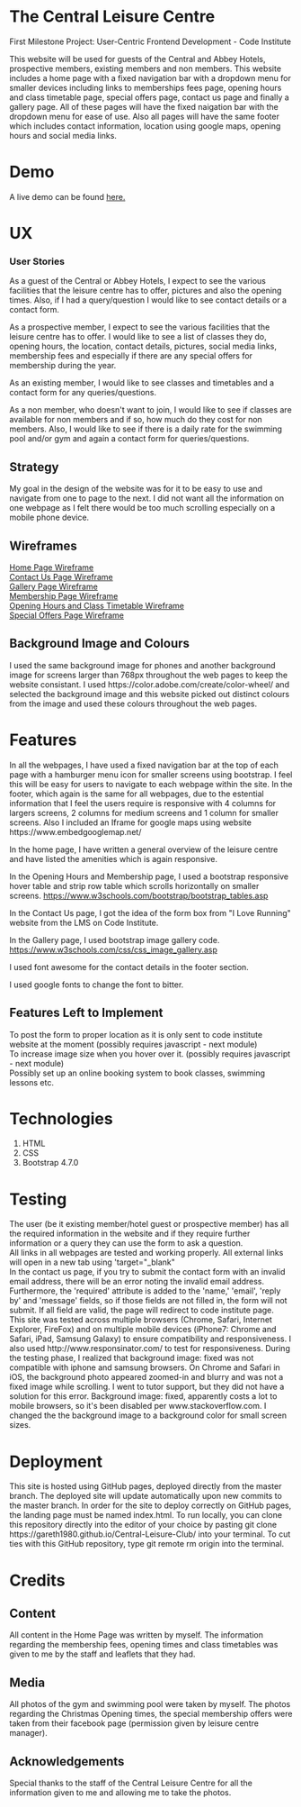 <h1>The Central Leisure Centre</h1>
<p>First Milestone Project: User-Centric Frontend Development - Code Institute</p>
<p>This website will be used for guests of the Central and Abbey Hotels, prospective members, 
existing members and non members. This website includes a home page with a fixed navigation bar with a 
dropdown menu for smaller devices including links to memberships fees page, opening hours and class 
timetable page, special offers page, contact us page and finally a gallery page. All of these pages 
will have the fixed naigation bar with the dropdown menu for ease of use. Also all pages will have the 
same footer which includes contact information, location using google maps, opening hours and social media links.</p>

<h1>Demo</h1>
<p>A live demo can be found <a target="_blank" href="https://gareth1980.github.io/Central-Leisure-Club/">here.</a></p>

<h1>UX</h1>
<h3>User Stories</h3>
<p>As a guest of the Central or Abbey Hotels, I expect to see the various facilities
that the leisure centre has to offer, pictures and also the opening times. Also, if I had a query/question
I would like to see contact details or a contact form.</p>
<p>As a prospective member, I expect to see the various facilities that the leisure centre has to offer.
I would like to see a list of classes they do, opening hours, the location, contact details, pictures, social media links, membership fees
and especially if there are any special offers for membership during the year.</p>
<p>As an existing member, I would like to see classes and timetables and a contact form for any queries/questions.</p>
<p>As a non member, who doesn't want to join, I would like to see if classes are available for non members 
and if so, how much do they cost for non members. Also, I would like to see if there is a daily rate  for the swimming pool and/or gym 
and again a contact form for queries/questions.</p>

<h2>Strategy</h2>
<p>My goal in the design of the website was for it to be easy to use and navigate from one to page to the next.
I did not want all the information on one webpage as I felt there would be too much scrolling especially
 on a mobile phone device.</p>

<h2>Wireframes</h2>
<a target="_blank" href="https://github.com/Gareth1980/Central-Leisure-Club/blob/master/wireframes/homepage.jpg">Home Page Wireframe</a><br>
<a target="_blank" href="https://github.com/Gareth1980/Central-Leisure-Club/blob/master/wireframes/contactuspage.jpg">Contact Us Page Wireframe</a><br>
<a target="_blank" href="https://github.com/Gareth1980/Central-Leisure-Club/blob/master/wireframes/gallerypage.jpg">Gallery Page Wireframe</a><br>
<a target="_blank" href="https://github.com/Gareth1980/Central-Leisure-Club/blob/master/wireframes/membershippage.jpg">Membership Page Wireframe</a><br>
<a target="_blank" href="https://github.com/Gareth1980/Central-Leisure-Club/blob/master/wireframes/openinghrspage.jpg">Opening Hours and Class Timetable Wireframe</a><br>
<a target="_blank" href="https://github.com/Gareth1980/Central-Leisure-Club/blob/master/wireframes/specialofferspage.jpg">Special Offers Page Wireframe</a>

<h2>Background Image and Colours</h2>
<p>I used the same background image for phones and another background image for screens larger than 768px throughout the web pages to keep the website consistant. I used https://color.adobe.com/create/color-wheel/ 
and selected the background image and this website picked out distinct colours from the image and used these colours throughout the web pages.</p>

<h1>Features</h1>
In all the webpages, I have used a fixed navigation bar at the top of each page with a hamburger menu icon for smaller screens using bootstrap. 
I feel this will be easy for users to navigate to each webpage within the site. In the footer, which again is the same for all webpages, due to 
the estential information that I feel the users require is responsive with 4 columns for largers screens, 2 columns for medium screens and 1 
column for smaller screens. Also I included an Iframe for google maps using website https://www.embedgooglemap.net/<br>

In the home page, I have written a general overview of the leisure centre and have listed the amenities which is again responsive.<br>

In the Opening Hours and Membership page, I used a bootstrap responsive hover table and strip row table which scrolls horizontally on smaller screens. https://www.w3schools.com/bootstrap/bootstrap_tables.asp<br>

In the Contact Us page, I got the idea of the form box from "I Love Running" website from the LMS on Code Institute.

In the Gallery page, I used bootstrap image gallery code. https://www.w3schools.com/css/css_image_gallery.asp<br>

I used font awesome for the contact details in the footer section.<br>

I used google fonts to change the font to bitter.<br>

<h2>Features Left to Implement</h2>
To post the form to proper location as it is only sent to code institute website at the moment (possibly requires javascript - next module)<br>
To increase image size when you hover over it. (possibly requires javascript - next module)<br>
Possibly set up an online booking system to book classes, swimming lessons etc.
<h1>Technologies</h1>
<ol>
<li>HTML</li>
<li>CSS</li>
<li>Bootstrap 4.7.0</li>
</ol>

<h1>Testing</h1>
The user (be it existing member/hotel guest or prospective member)
has all the required information in the website and if they require 
further information or a query they can use the form to ask a question.<br>
All links in all webpages are tested and working properly. All external links 
will open in a new tab using 'target="_blank"<br> In the contact 
us page, if you try to submit the contact form with an invalid email address, 
there will be an error noting the invalid email address. Furthermore, the 'required' 
attribute is added to the 'name,' 'email', 'reply by' and 'message' fields, so if those fields 
are not filled in, the form will not submit. If all field are valid, the page will redirect to code 
institute page.<br>
This site was tested across multiple browsers (Chrome, Safari, Internet Explorer, FireFox) and on 
multiple mobile devices (iPhone7: Chrome and Safari, iPad, Samsung Galaxy) to ensure compatibility 
and responsiveness. I also used http://www.responsinator.com/ to test for responsiveness. During the testing phase, I realized that background image: fixed was not 
compatible with iphone and samsung browsers. On Chrome and Safari in iOS, the background photo appeared zoomed-in 
and blurry and was not a fixed image while scrolling. I went to tutor support, but they did not have a solution for this error.
Background image: fixed, apparently costs a lot to mobile browsers, so it's been disabled per www.stackoverflow.com. I changed the the background image to a background color for small screen sizes.


<h1>Deployment</h1>
<p>This site is hosted using GitHub pages, deployed directly from the master branch. 
The deployed site will update automatically upon new commits to the master branch. 
In order for the site to deploy correctly on GitHub pages, the landing page must be 
named index.html. To run locally, you can clone this repository directly into the 
editor of your choice by pasting git clone 
https://gareth1980.github.io/Central-Leisure-Club/
into your terminal. To cut ties with this GitHub repository, type git remote rm origin 
into the terminal.</p>

<h1>Credits</h1>

<h2>Content</h2>
<p>All content in the Home Page was written by myself. The information regarding 
the membership fees, opening times and class timetables was given to me by the staff
and leaflets that they had.</p>

<h2>Media</h2>
<p>All photos of the gym and swimming pool were taken by myself. The photos regarding the Christmas Opening times, 
the special membership offers were taken from their facebook page (permission given by leisure centre manager).</p>

<h2>Acknowledgements</h2>
Special thanks to the staff of the Central Leisure Centre for all the information given to me and allowing me to take the photos.






